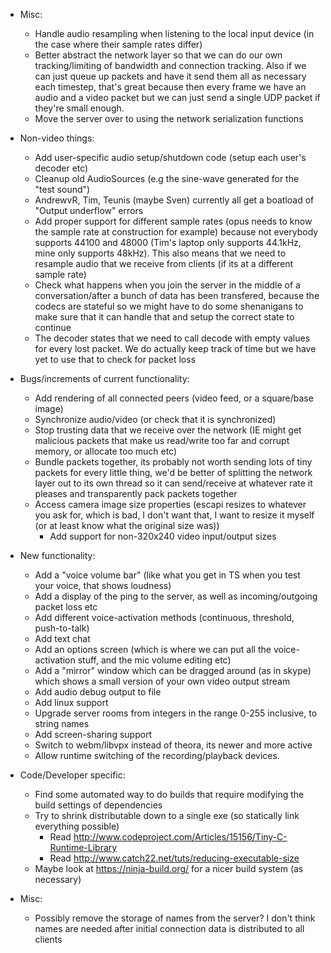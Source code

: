 - Misc:
    - Handle audio resampling when listening to the local input device (in the case where their sample rates differ)
    - Better abstract the network layer so that we can do our own tracking/limiting of bandwidth and connection tracking. Also if we can just queue up packets and have it send them all as necessary each timestep, that's great because then every frame we have an audio and a video packet but we can just send a single UDP packet if they're small enough.
    - Move the server over to using the network serialization functions

- Non-video things:
    - Add user-specific audio setup/shutdown code (setup each user's decoder etc)
    - Cleanup old AudioSources (e.g the sine-wave generated for the "test sound")
    - AndrewvR, Tim, Teunis (maybe Sven) currently all get a boatload of "Output underflow" errors
    - Add proper support for different sample rates (opus needs to know the sample rate at construction for example) because not everybody supports 44100 and 48000 (Tim's laptop only supports 44.1kHz, mine only supports 48kHz). This also means that we need to resample audio that we receive from clients (if its at a different sample rate)
    - Check what happens when you join the server in the middle of a conversation/after a bunch of data has been transfered, because the codecs are stateful so we might have to do some shenanigans to make sure that it can handle that and setup the correct state to continue
    - The decoder states that we need to call decode with empty values for every lost packet. We do actually keep track of time but we have yet to use that to check for packet loss

- Bugs/increments of current functionality:
    - Add rendering of all connected peers (video feed, or a square/base image)
    - Synchronize audio/video (or check that it is synchronized)
    - Stop trusting data that we receive over the network (IE might get malicious packets that make us read/write too far and corrupt memory, or allocate too much etc)
    - Bundle packets together, its probably not worth sending lots of tiny packets for every little thing, we'd be better of splitting the network layer out to its own thread so it can send/receive at whatever rate it pleases and transparently pack packets together
    - Access camera image size properties (escapi resizes to whatever you ask for, which is bad, I don't want that, I want to resize it myself (or at least know what the original size was))
        - Add support for non-320x240 video input/output sizes

- New functionality:
    - Add a "voice volume bar" (like what you get in TS when you test your voice, that shows loudness)
    - Add a display of the ping to the server, as well as incoming/outgoing packet loss etc
    - Add different voice-activation methods (continuous, threshold, push-to-talk)
    - Add text chat
    - Add an options screen (which is where we can put all the voice-activation stuff, and the mic volume editing etc)
    - Add a "mirror" window which can be dragged around (as in skype) which shows a small version of your own video output stream
    - Add audio debug output to file
    - Add linux support
    - Upgrade server rooms from integers in the range 0-255 inclusive, to string names
    - Add screen-sharing support
    - Switch to webm/libvpx instead of theora, its newer and more active
    - Allow runtime switching of the recording/playback devices.

- Code/Developer specific:
    - Find some automated way to do builds that require modifying the build settings of dependencies
    - Try to shrink distributable down to a single exe (so statically link everything possible)
        - Read http://www.codeproject.com/Articles/15156/Tiny-C-Runtime-Library
        - Read http://www.catch22.net/tuts/reducing-executable-size
    - Maybe look at https://ninja-build.org/ for a nicer build system (as necessary)

- Misc:
    - Possibly remove the storage of names from the server? I don't think names are needed after initial connection data is distributed to all clients
